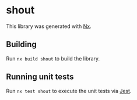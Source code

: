 # shout

This library was generated with [Nx](https://nx.dev).

## Building

Run `nx build shout` to build the library.

## Running unit tests

Run `nx test shout` to execute the unit tests via [Jest](https://jestjs.io).
